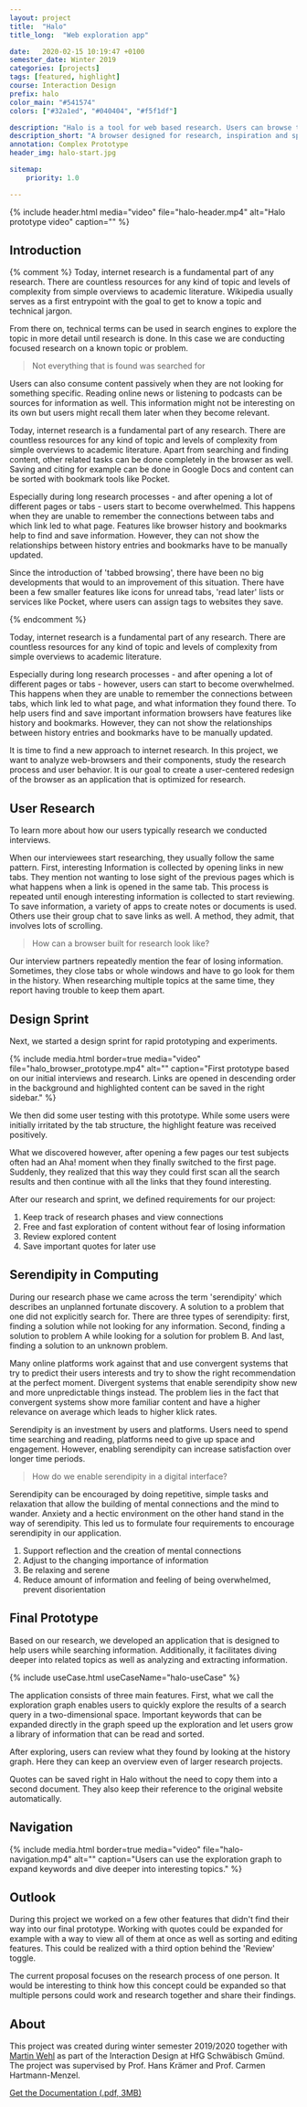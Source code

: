 ```yaml
---
layout: project
title:  "Halo"
title_long:  "Web exploration app"

date:   2020-02-15 10:19:47 +0100
semester_date: Winter 2019
categories: [projects]
tags: [featured, highlight]
course: Interaction Design
prefix: halo
color_main: "#541574"
colors: ["#32a1ed", "#040404", "#f5f1df"]

description: "Halo is a tool for web based research. Users can browse the web with a newly designed radial interface using semantic connections. A history lets users review research sessions so they can focus on exploring while not having to worry about losing information."
description_short: "A browser designed for research, inspiration and spontaneous discovery"
annotation: Complex Prototype
header_img: halo-start.jpg

sitemap:
    priority: 1.0

---
```


{% include header.html 
    media="video"
    file="halo-header.mp4" 
    alt="Halo prototype video" 
    caption="" %}

## Introduction

{% comment %}
Today, internet research is a fundamental part of any research. There are countless resources for any kind of topic and levels of complexity from simple overviews to academic literature. Wikipedia usually serves as a first entrypoint with the goal to get to know a topic and technical jargon. 

From there on, technical terms can be used in search engines to explore the topic in more detail until research is done. In this case we are conducting focused research on a known topic or problem.

> Not everything that is found was searched for

Users can also consume content passively when they are not looking for something specific. Reading online news or listening to podcasts can be sources for information as well. This information might not be interesting on its own but users might recall them later when they become relevant.

Today, internet research is a fundamental part of any research. There are countless resources for any kind of topic and levels of complexity from simple overviews to academic literature. Apart from searching and finding content, other related tasks can be done completely in the browser as well. Saving and citing for example can be done in Google Docs and content can be sorted with bookmark tools like Pocket.

Especially during long research processes - and after opening a lot of different pages or tabs - users start to become overwhelmed. This happens when they are unable to remember the connections between tabs and which link led to what page. Features like browser history and bookmarks help to find and save information. However, they can not show the relationships between history entries and bookmarks have to be manually updated. 

Since the introduction of 'tabbed browsing', there have been no big developments that would to an improvement of this situation. There have been a few smaller features like icons for unread tabs, 'read later' lists or services like Pocket, where users can assign tags to websites they save.

{% endcomment %}

Today, internet research is a fundamental part of any research. There are countless resources for any kind of topic and levels of complexity from simple overviews to academic literature. 

Especially during long research processes - and after opening a lot of different pages or tabs - however, users can start to become overwhelmed. This happens when they are unable to remember the connections between tabs, which link led to what page, and what information they found there. To help users find and save important information browsers have features like history and bookmarks. However, they can not show the relationships between history entries and bookmarks have to be manually updated. 

It is time to find a new approach to internet research. In this project, we want to analyze web-browsers and their components, study the research process and user behavior. It is our goal to create a user-centered redesign of the browser as an application that is optimized for research.


## User Research

To learn more about how our users typically research we conducted interviews. 

When our interviewees start researching, they usually follow the same pattern. First, interesting Information is collected by opening links in new tabs. They mention not wanting to lose sight of the previous pages which is what happens when a link is opened in the same tab. This process is repeated until enough interesting information is collected to start reviewing. To save information, a variety of apps to create notes or documents is used. Others use their group chat to save links as well. A method, they admit, that involves lots of scrolling. 

> How can a browser built for research look like?

Our interview partners repeatedly mention the fear of losing information. Sometimes, they close tabs or whole windows and have to go look for them in the history. When researching multiple topics at the same time, they report having trouble to keep them apart.

## Design Sprint

Next, we started a design sprint for rapid prototyping and experiments. 

{% include media.html 
    border=true
    media="video"
    file="halo_browser_prototype.mp4" 
    alt="" 
    caption="First prototype based on our initial interviews and research. Links are opened in descending order in the background and highlighted content can be saved in the right sidebar." %}

We then did some user testing with this prototype. While some users were initially irritated by the tab structure, the highlight feature was received positively.  

What we discovered however, after opening a few pages our test subjects often had an Aha! moment when they finally switched to the first page. Suddenly, they realized that this way they could first scan all the search results and then continue with all the links that they found interesting.

After our research and sprint, we defined requirements for our project:

1. Keep track of research phases and view connections
2. Free and fast exploration of content without fear of losing information
3. Review explored content
4. Save important quotes for later use

## Serendipity in Computing

During our research phase we came across the term 'serendipity' which describes an unplanned fortunate discovery. A solution to a problem that one did not explicitly search for. There are three types of serendipity: first, finding a solution while not looking for any information. Second, finding a solution to problem A while looking for a solution for problem B. And last, finding a solution to an unknown problem. 

Many online platforms work against that and use convergent systems that try to predict their users interests and try to show the right recommendation at the perfect moment. Divergent systems that enable serendipity show new and more unpredictable things instead. The problem lies in the fact that convergent systems show more familiar content and have a higher relevance on average which leads to higher klick rates. 

Serendipity is an investment by users and platforms. Users need to spend time searching and reading, platforms need to give up space and engagement. However, enabling serendipity can increase satisfaction over longer time periods. 

> How do we enable serendipity in a digital interface?

Serendipity can be encouraged by doing repetitive, simple tasks and relaxation that allow the building of mental connections and the mind to wander. Anxiety and a hectic environment on the other hand stand in the way of serendipity. This led us to formulate four requirements to encourage serendipity in our application. 

1. Support reflection and the creation of mental connections
2. Adjust to the changing importance of information
3. Be relaxing and serene
4. Reduce amount of information and feeling of being overwhelmed, prevent disorientation

## Final Prototype

Based on our research, we developed an application that is designed to help users while searching information. Additionally, it facilitates diving deeper into related topics as well as analyzing and extracting information. 

{% include useCase.html useCaseName="halo-useCase" %}

The application consists of three main features. First, what we call the exploration graph enables users to quickly explore the results of a search query in a two-dimensional space. Important keywords that can be expanded directly in the graph speed up the exploration and let users grow a library of information that can be read and sorted.

After exploring, users can review what they found by looking at the  history graph. Here they can keep an overview even of larger research projects.

Quotes can be saved right in Halo without the need to copy them into a second document. They also keep their reference to the original website automatically. 

## Navigation

{% include media.html 
    border=true
    media="video"
    file="halo-navigation.mp4" 
    alt="" 
    caption="Users can use the exploration graph to expand keywords and dive deeper into interesting topics." %}

## Outlook

During this project we worked on a few other features that didn't find their way into our final prototype. Working with quotes could be expanded for example with a way to view all of them at once as well as sorting and editing features. This could be realized with a third option behind the 'Review' toggle. 

The current proposal focuses on the research process of one person. It would be interesting to think how this concept could be expanded so that multiple persons could work and research together and share their findings.


## About
This project was created during winter semester 2019/2020 together with [Martin Wehl](http://www.martinwehl.de) as part of the  Interaction Design at HfG Schwäbisch Gmünd. The project was supervised by Prof. Hans Krämer and Prof. Carmen Hartmann-Menzel.

[Get the Documentation (.pdf, 3MB)][Doc]

[Doc]: /assets/docs/Halo_Dokumentation.pdf
